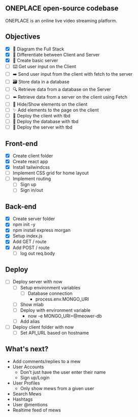 ## ONEPLACE open-source codebase

ONEPLACE is an online live video streaming platform.

## Objectives

-  [x] 📝 Diagram the Full Stack
-  [x] 🔎 Differentiate between Client and Server
-  [x] 🔎 Create basic server
-  [ ] ⌨️ Get user input on the Client
-  [ ] ➡️ Send user input from the client with fetch to the server
-  [ ] 🗃 Store data in a database
-  [ ] 🔍 Retrieve data from a database on the Server
-  [ ] ⬅️ Retrieve data from a server on the client using Fetch
-  [ ] 🙈 Hide/Show elements on the client
-  [ ] ✨ Add elements to the page on the client
-  [ ] 🚀 Deploy the client with tbd
-  [ ] 🚀 Deploy the database with tbd
-  [ ] 🚀 Deploy the server with tbd

## Front-end

-  [x] Create client folder
-  [x] Create react app
-  [x] Install tailwindcss
-  [ ] Implement CSS grid for home layout
-  [ ] Implement routing
   -  [ ] Sign up
   -  [ ] Sign in/out

## Back-end

-  [x] Create server folder
-  [x] npm init -y
-  [x] npm install express morgan
-  [x] Setup index.js
-  [x] Add GET / route
-  [x] Add POST / route
   -  [ ] log out req.body

## Deploy

-  [ ] Deploy server with now
   -  [ ] Setup environment variables
      -  [ ] Database connection
         -  process.env.MONGO_URI
   -  [ ] Show mlab
   -  [ ] Deploy with environment variable
      -  now -e MONGO_URI=@meower-db
   -  [ ] Add alias
-  [ ] Deploy client folder with now
   -  [ ] Set API_URL based on hostname

## What's next?

-  Add comments/replies to a mew
-  User Accounts
   -  Don't just have the user enter their name
   -  Sign up/Login
-  User Profiles
   -  Only show mews from a given user
-  Search Mews
-  Hashtags
-  User @mentions
-  Realtime feed of mews

